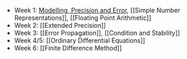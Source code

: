 - Week 1: [Modelling, Precision and Error](Modelling,%20Precision%20and%20Error.md), [[Simple Number Representations]], [[Floating Point Arithmetic]]
- Week 2: [[Extended Precision]]
- Week 3: [[Error Propagation]], [[Condition and Stability]]
- Week 4/5: [[Ordinary Differential Equations]]
- Week 6: [[Finite Difference Method]]